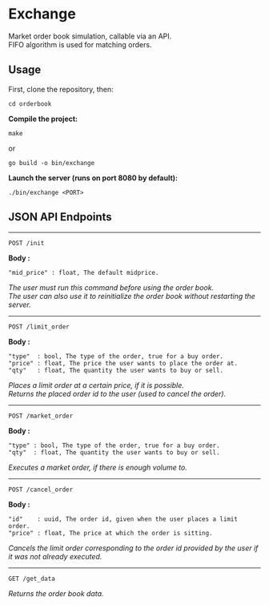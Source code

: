 # Exchange
Market order book simulation, callable via an API.\
FIFO algorithm is used for matching orders.

## Usage
First, clone the repository, then:
```shell
cd orderbook
```
**Compile the project:**
```shell
make
```
or
```shell
go build -o bin/exchange
```
**Launch the server (runs on port 8080 by default):**
```shell
./bin/exchange <PORT>
```
## JSON API Endpoints
***
```
POST /init
```
**Body :**
```
"mid_price" : float, The default midprice.
```
*The user must run this command before using the order book.* \
*The user can also use it to reinitialize the order book without restarting the server.* 
***
```
POST /limit_order
```
**Body :**
```
"type"  : bool, The type of the order, true for a buy order.
"price" : float, The price the user wants to place the order at.
"qty"   : float, The quantity the user wants to buy or sell.
```
*Places a limit order at a certain price, if it is possible.* \
*Returns the placed order id to the user (used to cancel the order).* 
***

```
POST /market_order
```
**Body :**
```
"type" : bool, The type of the order, true for a buy order.
"qty"  : float, The quantity the user wants to buy or sell.
```
*Executes a market order, if there is enough volume to.* 
***
```
POST /cancel_order
```
**Body :**
```
"id"    : uuid, The order id, given when the user places a limit order.
"price" : float, The price at which the order is sitting.
```
*Cancels the limit order corresponding to the order id provided by the user if it was not already executed.* 
***

```
GET /get_data
```
*Returns the order book data.* 

